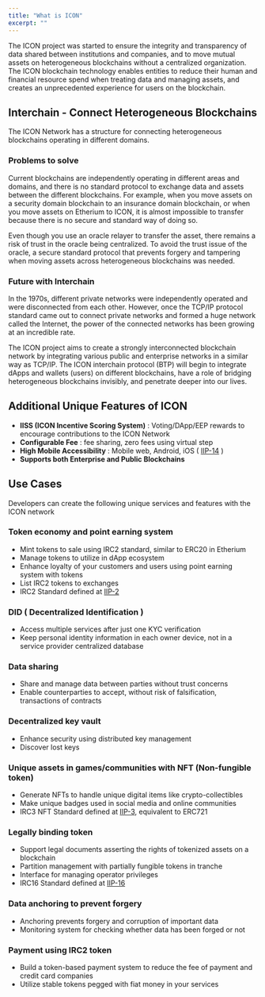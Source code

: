 ```yaml
---
title: "What is ICON"
excerpt: ""
---
```


The ICON project was started to ensure the integrity and transparency of data shared between institutions and companies, and to move mutual assets on heterogeneous blockchains without a centralized organization. 
The ICON blockchain technology enables entities to reduce their human and financial resource spend when treating data and managing assets, and creates an unprecedented experience for users on the blockchain.

## Interchain - Connect Heterogeneous Blockchains 
The ICON Network has a structure for connecting heterogeneous blockchains operating in different domains. 

### Problems to solve

Current blockchains are independently operating in different areas and domains, and there is no standard protocol to exchange data and assets between the different blockchains.
For example, when you move assets on a security domain blockchain to an insurance domain blockchain, or when you move assets on Etherium to ICON, it is almost impossible to transfer because there is no secure and standard way of doing so. 

Even though you use an oracle relayer to transfer the asset, there remains a risk of trust in the oracle being centralized. To avoid the trust issue of the oracle, a secure standard protocol that prevents forgery and tampering when moving assets across heterogeneous blockchains was needed.

### Future with Interchain

In the 1970s, different private networks were independently operated and were disconnected from each other. 
However, once the TCP/IP protocol standard came out to connect private networks and formed a huge network called the Internet, the power of the connected networks has been growing at an incredible rate.

The ICON project aims to create a strongly interconnected blockchain network by integrating various public and enterprise networks in a similar way as TCP/IP. 
The ICON interchain protocol (BTP) will begin to integrate dApps and wallets (users) on different blockchains, have a role of bridging heterogeneous blockchains invisibly, and penetrate deeper into our lives.

## Additional Unique Features of ICON
- **IISS (ICON Incentive Scoring System)** : Voting/DApp/EEP rewards to encourage contributions to the ICON Network  
- **Configurable Fee** : fee sharing, zero fees using virtual step
- **High Mobile Accessibility** : Mobile web, Android, iOS ( [IIP-14](https://github.com/icon-project/IIPs/blob/master/IIPS/iip-14.md) )
- **Supports both Enterprise and Public Blockchains**  


## Use Cases

Developers can create the following unique services and features with the ICON network 

### Token economy and point earning system 
- Mint tokens to sale using IRC2 standard, similar to ERC20 in Etherium
- Manage tokens to utilize in dApp ecosystem
- Enhance loyalty of your customers and users using point earning system with tokens 
- List IRC2 tokens to exchanges
- IRC2 Standard defined at [IIP-2](https://github.com/icon-project/IIPs/blob/master/IIPS/iip-2.md)

### DID ( Decentralized Identification ) 
- Access multiple services after just one KYC verification
- Keep personal identity information in each owner device, not in a service provider centralized database

### Data sharing  
- Share and manage data between parties without trust concerns
- Enable counterparties to accept, without risk of falsification, transactions of contracts

### Decentralized key vault 
- Enhance security using distributed key management
- Discover lost keys   

### Unique assets in games/communities with NFT (Non-fungible token) 
- Generate NFTs to handle unique digital items like crypto-collectibles
- Make unique badges used in social media and online communities 
- IRC3 NFT Standard defined at [IIP-3](https://github.com/icon-project/IIPs/blob/master/IIPS/iip-3.md), equivalent to ERC721

### Legally binding token 
- Support legal documents asserting the rights of tokenized assets on a blockchain
- Partition management with partially fungible tokens in tranche
- Interface for managing operator privileges
- IRC16 Standard defined at [IIP-16](https://github.com/icon-project/IIPs/blob/master/IIPS/iip-16.md)

### Data anchoring to prevent forgery
- Anchoring prevents forgery and corruption of important data
- Monitoring system for checking whether data has been forged or not  

### Payment using IRC2 token
 - Build a token-based payment system to reduce the fee of payment and credit card companies  
 - Utilize stable tokens pegged with fiat money in your services
 
